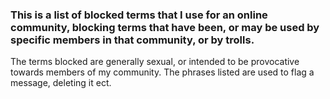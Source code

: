 ### This is a list of blocked terms that I use for an online community, blocking terms that have been, or may be used by specific members in that community, or by trolls.

The terms blocked are generally sexual, or intended to be provocative towards members of my community.
The phrases listed are used to flag a message, deleting it ect.
